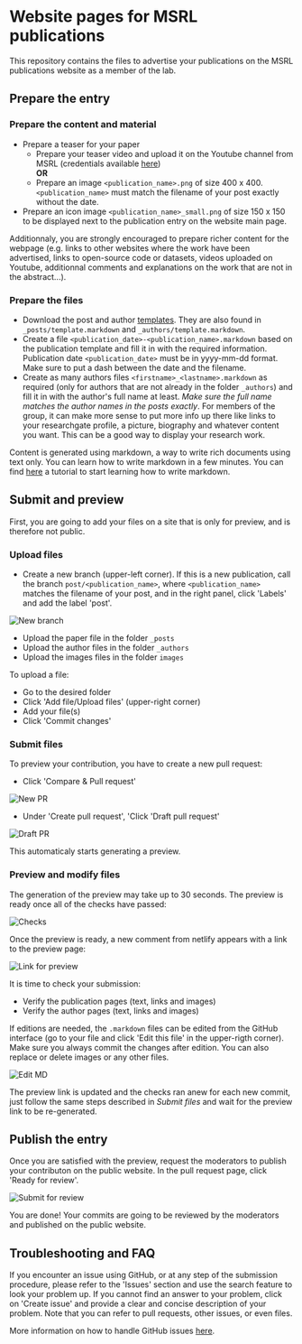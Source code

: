 # Website pages for MSRL publications 

This repository contains the files to advertise your publications on the MSRL publications website as a member of the lab.

<!--- TODO: ADD LINK TO THE PUBLISHED SITE --->

## Prepare the entry

### Prepare the content and material

- Prepare a teaser for your paper
   - Prepare your teaser video and upload it on the Youtube channel from MSRL (credentials available [here](https://wiki.msrl.ethz.ch/index.php/MSRL_Members:Youtube)) <br>
   **OR**
   - Prepare an image ```<publication_name>.png``` of size 400 x 400. ```<publication_name>``` must match the filename of your post exactly without the date.
- Prepare an icon image ```<publication_name>_small.png``` of size 150 x 150 to be displayed next to the publication entry on the website main page.

Additionnaly, you are strongly encouraged to prepare richer content for the webpage (e.g. links to other websites where the work have been advertised, links to open-source code or datasets, videos uploaded on Youtube, additionnal comments and explanations on the work that are not in the abstract...).

### Prepare the files
- Download the post and author [templates](https://github.com/ethz-msrl/MSRL_Publications/releases/download/1/templates.zip). They are also found in 
```_posts/template.markdown``` and  ```_authors/template.markdown```.
- Create a file ```<publication_date>-<publication_name>.markdown``` based on the publication template and fill it in with the required information. Publication date ```<publication_date>``` must be in yyyy-mm-dd format. Make sure to put a dash between the date and the filename.
- Create as many authors files ```<firstname>_<lastname>.markdown``` as required (only for authors that are not already in the folder ```_authors```) and fill it in with the author's full name at least. *Make sure the full name matches the author names in the posts exactly*. For members of the group, it can make more sense to put more info up there like links to your researchgate profile, a picture, biography and whatever content you want. This can be a good way to display your research work.

Content is generated using markdown, a way to write rich documents using text only. You can learn how to write markdown in a few minutes. You can find [here](https://www.markdowntutorial.com/) a tutorial to start learning how to write markdown.

## Submit and preview

First, you are going to add your files on a site that is only for preview, and is therefore not public.

### Upload files

- Create a new branch (upper-left corner). If this is a new publication, call the branch ```post/<publication_name>```, where ```<publication_name>``` matches the filename of your post, and in the right panel, click 'Labels' and add the label 'post'.

![New branch](documentation/new_branch.png)

- Upload the paper file in the folder ```_posts``` 
- Upload the author files in the folder ```_authors```
- Upload the images files in the folder ```images```

To upload a file:
- Go to the desired folder
- Click 'Add file/Upload files' (upper-right corner)
- Add your file(s)
- Click 'Commit changes'

### Submit files

To preview your contribution, you have to create a new pull request:

- Click 'Compare & Pull request'

![New PR](documentation/create_pr.png)

- Under 'Create pull request', 'Click 'Draft pull request'

![Draft PR](documentation/draft_pr.png)

This automaticaly starts generating a preview.

### Preview and modify files

The generation of the preview may take up to 30 seconds. The preview is ready once all of the checks have passed:

![Checks](documentation/checks.png)

Once the preview is ready, a new comment from netlify appears with a link to the preview page: 

![Link for preview](documentation/preview.png)

It is time to check your submission:
- Verify the publication pages (text, links and images)
- Verify the author pages (text, links and images)

If editions are needed, the ```.markdown``` files can be edited from the GitHub interface (go to your file and click 'Edit this file' in the upper-rigth corner). Make sure you always commit the changes after edition. You can also replace or delete images or any other files.

![Edit MD](documentation/edit_md.png)

The preview link is updated and the checks ran anew for each new commit, just follow the same steps described in *Submit files* and wait for the preview link to be re-generated.

## Publish the entry

Once you are satisfied with the preview, request the moderators to publish your contributon on the public website. In the pull request page, click 'Ready for review'. 

![Submit for review](documentation/review_pr.png)

You are done! Your commits are going to be reviewed by the moderators and published on the public website.


## Troubleshooting and FAQ

If you encounter an issue using GitHub, or at any step of the submission procedure, please refer to the 'Issues' section and use the search feature to look your problem up. If you cannot find an answer to your problem, click on 'Create issue' and provide a clear and concise description of your problem. Note that you can refer to pull requests, other issues, or even files.

More information on how to handle GitHub issues [here](https://guides.github.com/features/issues/).
